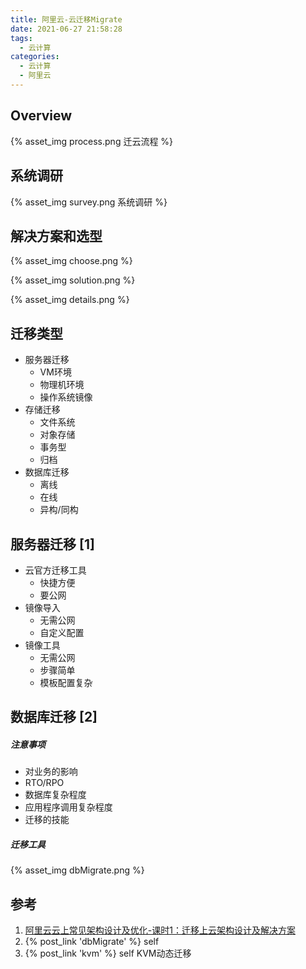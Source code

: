 ```yaml
---
title: 阿里云-云迁移Migrate
date: 2021-06-27 21:58:28
tags:
  - 云计算
categories:
  - 云计算  
  - 阿里云
---
```


<p></p>
<!-- more -->

## Overview

{% asset_img process.png 迁云流程 %}

## 系统调研

{% asset_img survey.png 系统调研 %}

## 解决方案和选型

{% asset_img choose.png %}

{% asset_img solution.png  %}

{% asset_img details.png %}

## 迁移类型
+ 服务器迁移
  - VM环境
  - 物理机环境
  - 操作系统镜像
+ 存储迁移
  - 文件系统
  - 对象存储
  - 事务型
  - 归档
+ 数据库迁移
  - 离线
  - 在线
  - 异构/同构

## 服务器迁移 [1]
   + 云官方迁移工具
     - 快捷方便
     - 要公网
   + 镜像导入
     - 无需公网
     - 自定义配置
   + 镜像工具
     - 无需公网
     - 步骤简单
     - 模板配置复杂


## 数据库迁移 [2]
##### 注意事项
+ 对业务的影响
+ RTO/RPO
+ 数据库复杂程度
+ 应用程序调用复杂程度
+ 迁移的技能

##### 迁移工具
{% asset_img dbMigrate.png %}

## 参考
1. [阿里云云上常见架构设计及优化-课时1：迁移上云架构设计及解决方案](https://www.bilibili.com/video/BV15y4y1a7ds)
2. {% post_link 'dbMigrate' %} self
3. {% post_link 'kvm' %}  self  KVM动态迁移